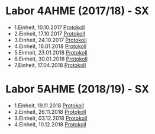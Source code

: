 # Labor 4AHME (2017/18) - SX

* 1.Einheit, 10.10.2017 [Protokoll](https://github.com/HTLMechatronics/m14-la1-sx/blob/knarom14/Protokolle/Protokoll_10-10-17.md)
* 2.Einheit, 17.10.2017 [Protokoll](https://github.com/HTLMechatronics/m14-la1-sx/blob/knarom14/Protokolle/Protokoll_17-10-17.md)
* 3.Einheit, 24.10.2017 [Protokoll](https://github.com/HTLMechatronics/m14-la1-sx/blob/knarom14/Protokolle/Protokoll_24-10-17.md)
* 4.Einheit, 16.01.2018 [Protokoll](https://github.com/HTLMechatronics/m14-la1-sx/blob/knarom14/Protokolle/Protokoll_16-01-18.md)
* 5.Einheit, 23.01.2018 [Protokoll](https://github.com/HTLMechatronics/m14-la1-sx/blob/knarom14/Protokolle/Protokoll_23-01-18.md)
* 6.Einheit, 30.01.2018 [Protokoll](https://github.com/HTLMechatronics/m14-la1-sx/blob/knarom14/Protokolle/Protokoll_30-01-18.md)
* 7.Einheit, 17.04.2018 [Protokoll](https://github.com/HTLMechatronics/m14-la1-sx/blob/knarom14/Protokolle/Protokoll_17-04-18.md)

# Labor 5AHME (2018/19) - SX

* 1.Einheit, 19.11.2018 [Protokoll](https://github.com/HTLMechatronics/m14-la1-sx/blob/knarom14/Protokolle/protokoll_g1_knarom14_2018-11-19.md)
* 2.Einheit, 26.11.2018 [Protokoll](https://github.com/HTLMechatronics/m14-la1-sx/blob/knarom14/Protokolle/protokoll_g1_knarom14_2018-11-26.md)
* 3.Einheit, 03.12.2018 [Protokoll](https://github.com/HTLMechatronics/m14-la1-sx/blob/knarom14/Protokolle/protokoll_g1_knarom14_2018-12-03.md)
* 4.Einheit, 10.12.2018 [Protokoll](https://github.com/HTLMechatronics/m14-la1-sx/blob/knarom14/Protokolle/protokoll_g1_knarom14_2018-12-10.md)
